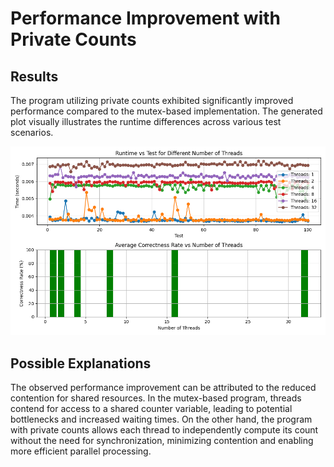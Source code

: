 # Performance Improvement with Private Counts

## Results

The program utilizing private counts exhibited significantly improved performance compared to the mutex-based implementation. The generated plot visually illustrates the runtime differences across various test scenarios.

![Runtime Plot](plot_results.png)

## Possible Explanations

The observed performance improvement can be attributed to the reduced contention for shared resources. In the mutex-based program, threads contend for access to a shared counter variable, leading to potential bottlenecks and increased waiting times. On the other hand, the program with private counts allows each thread to independently compute its count without the need for synchronization, minimizing contention and enabling more efficient parallel processing.